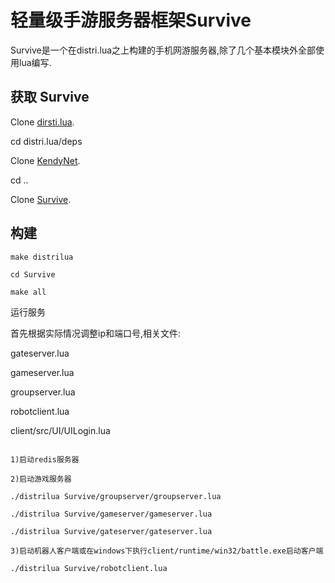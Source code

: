 轻量级手游服务器框架Survive
======

Survive是一个在distri.lua之上构建的手机网游服务器,除了几个基本模块外全部使用lua编写.


获取 Survive
-----------

Clone [dirsti.lua](https://github.com/sniperHW/distri.lua).

cd distri.lua/deps

Clone [KendyNet](https://github.com/sniperHW/KendyNet).

cd ..

Clone [Survive](https://github.com/sniperHW/survive.lua).


构建
------
```
make distrilua

cd Survive

make all

```

运行服务

首先根据实际情况调整ip和端口号,相关文件:

gateserver.lua 

gameserver.lua 

groupserver.lua 

robotclient.lua 

client/src/UI/UILogin.lua

```

1)启动redis服务器

2)启动游戏服务器

./distrilua Survive/groupserver/groupserver.lua

./distrilua Survive/gameserver/gameserver.lua

./distrilua Survive/gateserver/gateserver.lua

3)启动机器人客户端或在windows下执行client/runtime/win32/battle.exe启动客户端

./distrilua Survive/robotclient.lua

```

